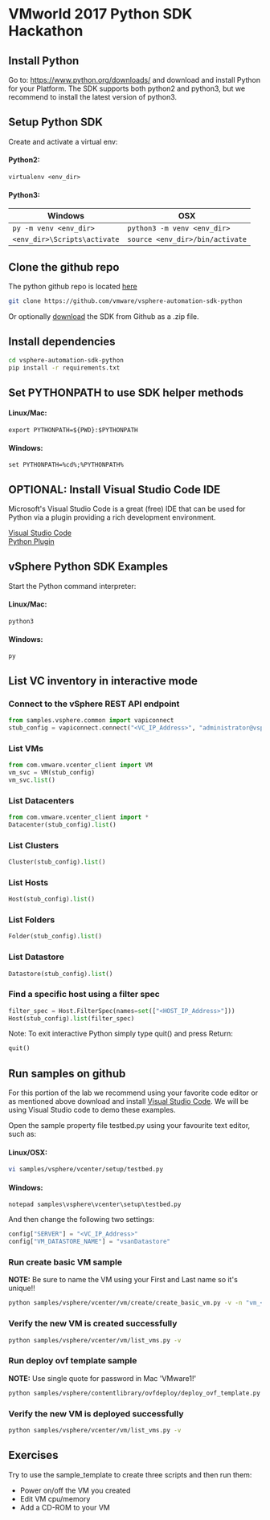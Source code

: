 # VMworld 2017 Python SDK Hackathon

## Install Python
Go to: https://www.python.org/downloads/ and download and install Python for your Platform.
The SDK supports both python2 and python3, but we recommend to install the latest version of python3. 

## Setup Python SDK

Create and activate a virtual env:

#### Python2: 

    virtualenv <env_dir>

#### Python3:

| Windows | OSX |
|---------|-----|
|```py -m venv <env_dir>```|```python3 -m venv <env_dir>```|
|```<env_dir>\Scripts\activate```|```source <env_dir>/bin/activate```|

##  Clone the github repo
The python github repo is located [here](https://github.com/vmware/vsphere-automation-sdk-python)

```bash
git clone https://github.com/vmware/vsphere-automation-sdk-python
```
Or optionally [download](https://github.com/vmware/vsphere-automation-sdk-python/archive/master.zip) the SDK from Github as a .zip file.

##  Install dependencies

```bash
cd vsphere-automation-sdk-python
pip install -r requirements.txt
```

## Set PYTHONPATH to use SDK helper methods  

#### Linux/Mac:

    export PYTHONPATH=${PWD}:$PYTHONPATH

#### Windows:

    set PYTHONPATH=%cd%;%PYTHONPATH%

## OPTIONAL: Install Visual Studio Code IDE
Microsoft's Visual Studio Code is a great (free) IDE that can be used for Python via a plugin providing a rich development environment.

[Visual Studio Code](https://code.visualstudio.com/)<br />
[Python Plugin](https://marketplace.visualstudio.com/items?itemName=donjayamanne.python)

## vSphere Python SDK Examples
Start the Python command interpreter:

#### Linux/Mac:

    python3

#### Windows:

    py

## List VC inventory in interactive mode

### Connect to the vSphere REST API endpoint

```python
from samples.vsphere.common import vapiconnect
stub_config = vapiconnect.connect("<VC_IP_Address>", "administrator@vsphere.local", "VMware1!", True)
```

### List VMs

```python
from com.vmware.vcenter_client import VM
vm_svc = VM(stub_config)
vm_svc.list()
```

### List Datacenters

```python
from com.vmware.vcenter_client import *
Datacenter(stub_config).list()
```

### List Clusters

```python
Cluster(stub_config).list()
```

### List Hosts

```python
Host(stub_config).list()
```

### List Folders

```python
Folder(stub_config).list()
```

### List Datastore

```python
Datastore(stub_config).list()
```

### Find a specific host using a filter spec

```python
filter_spec = Host.FilterSpec(names=set(["<HOST_IP_Address>"]))
Host(stub_config).list(filter_spec)
```

Note: To exit interactive Python simply type quit() and press Return:

```python
quit()
```

## Run samples on github
For this portion of the lab we recommend using your favorite code editor or as mentioned above download and install [Visual Studio Code](https://code.visualstudio.com/). We will be using Visual Studio code to demo these examples.

Open the sample property file testbed.py using your favourite text editor, such as:

#### Linux/OSX:

```bash
vi samples/vsphere/vcenter/setup/testbed.py
```

#### Windows:

```shell
notepad samples\vsphere\vcenter\setup\testbed.py
```

And then change the following two settings:

```python
config["SERVER"] = "<VC_IP_Address>"
config["VM_DATASTORE_NAME"] = "vsanDatastore"
```

### Run create basic VM sample

**NOTE:** Be sure to name the VM using your First and Last name so it's unique!!

```bash
python samples/vsphere/vcenter/vm/create/create_basic_vm.py -v -n "vm_<firstname_lastname>"
```

### Verify the new VM is created successfully

```bash
python samples/vsphere/vcenter/vm/list_vms.py -v
```

### Run deploy ovf template sample

**NOTE:** Use single quote for password in Mac 'VMware1!'

```bash
python samples/vsphere/contentlibrary/ovfdeploy/deploy_ovf_template.py -v -clustername "Cluster1" -libitemname "Sample_OVF"
```

### Verify the new VM is deployed successfully

```bash
python samples/vsphere/vcenter/vm/list_vms.py -v
```

## Exercises
Try to use the sample_template to create three scripts and then run them:

* Power on/off the VM you created
* Edit VM cpu/memory
* Add a CD-ROM to your VM
